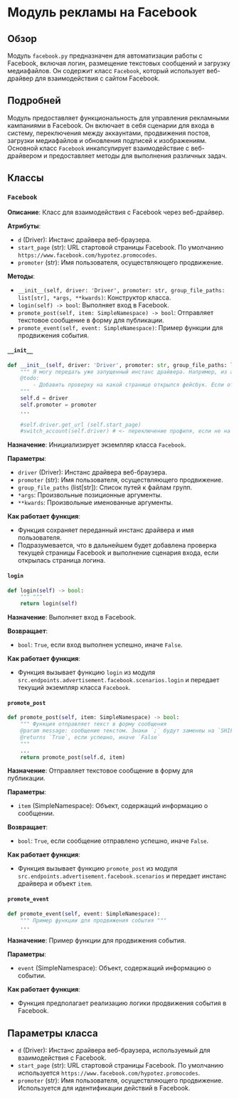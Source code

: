 # Модуль рекламы на Facebook

## Обзор

Модуль `facebook.py` предназначен для автоматизации работы с Facebook, включая логин, размещение текстовых сообщений и загрузку медиафайлов. Он содержит класс `Facebook`, который использует веб-драйвер для взаимодействия с сайтом Facebook.

## Подробней

Модуль предоставляет функциональность для управления рекламными кампаниями в Facebook. Он включает в себя сценарии для входа в систему, переключения между аккаунтами, продвижения постов, загрузки медиафайлов и обновления подписей к изображениям. Основной класс `Facebook` инкапсулирует взаимодействие с веб-драйвером и предоставляет методы для выполнения различных задач.

## Классы

### `Facebook`

**Описание**: Класс для взаимодействия с Facebook через веб-драйвер.

**Атрибуты**:
- `d` (Driver): Инстанс драйвера веб-браузера.
- `start_page` (str): URL стартовой страницы Facebook. По умолчанию `https://www.facebook.com/hypotez.promocodes`.
- `promoter` (str): Имя пользователя, осуществляющего продвижение.

**Методы**:
- `__init__(self, driver: 'Driver', promoter: str, group_file_paths: list[str], *args, **kwards)`: Конструктор класса.
- `login(self) -> bool`: Выполняет вход в Facebook.
- `promote_post(self, item: SimpleNamespace) -> bool`: Отправляет текстовое сообщение в форму для публикации.
- `promote_event(self, event: SimpleNamespace)`: Пример функции для продвижения события.

#### `__init__`

```python
def __init__(self, driver: 'Driver', promoter: str, group_file_paths: list[str], *args, **kwards):
    """ Я могу передать уже запущенный инстанс драйвера. Например, из алиэкспресс
    @todo:
        - Добавить проверку на какой странице открылся фейсбук. Если открылась страница логина - выполнитл сценарий логина
    """
    self.d = driver
    self.promoter = promoter
    ...
    
    #self.driver.get_url (self.start_page)
    #switch_account(self.driver) # <- переключение профиля, если не на своей странице
```

**Назначение**: Инициализирует экземпляр класса `Facebook`.

**Параметры**:
- `driver` (Driver): Инстанс драйвера веб-браузера.
- `promoter` (str): Имя пользователя, осуществляющего продвижение.
- `group_file_paths` (list[str]): Список путей к файлам групп.
- `*args`: Произвольные позиционные аргументы.
- `**kwards`: Произвольные именованные аргументы.

**Как работает функция**:
- Функция сохраняет переданный инстанс драйвера и имя пользователя.
- Подразумевается, что в дальнейшем будет добавлена проверка текущей страницы Facebook и выполнение сценария входа, если открылась страница логина.

#### `login`

```python
def login(self) -> bool:
    """ """
    return login(self)
```

**Назначение**: Выполняет вход в Facebook.

**Возвращает**:
- `bool`: `True`, если вход выполнен успешно, иначе `False`.

**Как работает функция**:
- Функция вызывает функцию `login` из модуля `src.endpoints.advertisement.facebook.scenarios.login` и передает текущий экземпляр класса `Facebook`.

#### `promote_post`

```python
def promote_post(self, item: SimpleNamespace) -> bool:
    """ Функция отправляет текст в форму сообщения 
    @param message: сообщение текстом. Знаки `;` будут заменеы на `SHIFT+ENTER`
    @returns `True`, если успешно, иначе `False`
    """
    ...
    return promote_post(self.d, item)
```

**Назначение**: Отправляет текстовое сообщение в форму для публикации.

**Параметры**:
- `item` (SimpleNamespace): Объект, содержащий информацию о сообщении.

**Возвращает**:
- `bool`: `True`, если сообщение отправлено успешно, иначе `False`.

**Как работает функция**:
- Функция вызывает функцию `promote_post` из модуля `src.endpoints.advertisement.facebook.scenarios` и передает инстанс драйвера и объект `item`.

#### `promote_event`

```python
def promote_event(self, event: SimpleNamespace):
    """ Пример функции для продвижения события """
    ...
```

**Назначение**: Пример функции для продвижения события.

**Параметры**:
- `event` (SimpleNamespace): Объект, содержащий информацию о событии.

**Как работает функция**:
- Функция предполагает реализацию логики продвижения события в Facebook.

## Параметры класса

- `d` (Driver): Инстанс драйвера веб-браузера, используемый для взаимодействия с Facebook.
- `start_page` (str): URL стартовой страницы Facebook. По умолчанию используется `https://www.facebook.com/hypotez.promocodes`.
- `promoter` (str): Имя пользователя, осуществляющего продвижение. Используется для идентификации действий в Facebook.